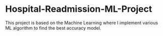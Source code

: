 # Hospital-Readmission-ML-Project
This project is based on the Machine Learning where I implement various ML algorithm to find the best accuracy model.
